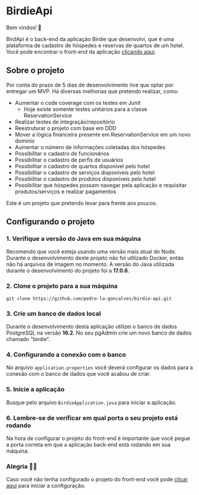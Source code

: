 # BirdieApi

Bem vindos! 👋

BirdApi é o back-end da aplicação Birdie que desenvolvi, que é uma plataforma de cadastro de hóspedes e reservas de quartos de um hotel. Você pode encontrar o front-end da aplicação [clicando aqui](https://github.com/pedro-la-goncalves/birdie-ui).

## Sobre o projeto
Por conta do prazo de 5 dias de desenvolvimento tive que optar por entregar um MVP. Há diversas melhorias que pretendo realizar, como:
- Aumentar o code coverage com os testes em Junit
    - Hoje existe somente testes unitários para a classe ReservationService
- Realizar testes de integração/repositório
- Reestruturar o projeto com base em DDD
- Mover a lógica financeira presente em ReservationService em um novo domínio
- Aumentar o número de informações coletadas dos hóspedes
- Possibilitar o cadastro de funcionários
- Possibilitar o cadastro de perfis de usuários
- Possibilitar o cadastro de quartos disponível pelo hotel
- Possibilitar o cadastro de serviços disponíveis pelo hotel
- Possibilitar o cadastro de produtos disponíveis pelo hotel
- Possibilitar que hóspedes possam navegar pela aplicação e requisitar produtos/serviços e realizar pagamentos

Este é um projeto que pretendo levar para frente aos poucos.

## Configurando o projeto
### 1. Verifique a versão do Java em sua máquina
Recomendo que você esteja usando uma versão mais atual do Node. Durante o desenvolvimento deste projeto não foi utilizado Docker, então não há arquivos de imagem no momento. A versão do Java utilizada durante o desenvolvimento do projeto foi a **17.0.6**.

### 2. Clone o projeto para a sua máquina
```
git clone https://github.com/pedro-la-goncalves/birdie-api.git
```

### 3. Crie um banco de dados local
Durante o desenvolvimento desta aplicação utilizei o banco de dados PostgreSQL na versão **16.2**. No seu pgAdmin crie um novo banco de dados chamado "birdie".

### 4. Configurando a conexão com o banco
No arquivo `application.properties` você deverá configurar os dados para a conexão com o banco de dados que você acabou de criar.

### 5. Inicie a aplicação
Busque pelo arquivo `BirdieApplication.java` para iniciar a aplicação.

### 6. Lembre-se de verificar em qual porta o seu projeto está rodando
Na hora de configurar o projeto do front-end é importante que você pegue a porta correta em que a aplicação back-end está rodando em sua máquina.

### Alegria 🎉🎉
Caso você não tenha configurado o projeto do front-end você pode [clicar aqui](https://github.com/pedro-la-goncalves/birdie-ui) para iniciar a configuração.
